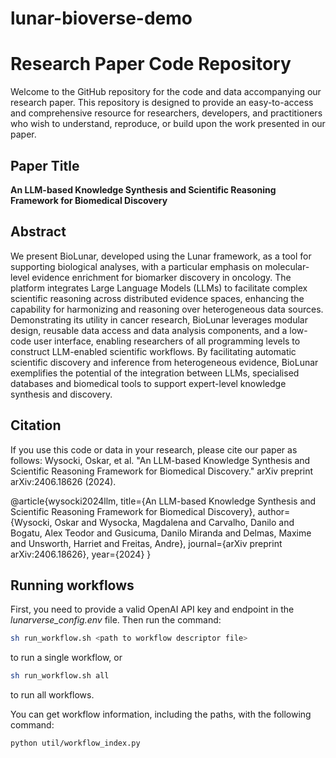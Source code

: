 # lunar-bioverse-demo
# Research Paper Code Repository

Welcome to the GitHub repository for the code and data accompanying our research paper. This repository is designed to provide an easy-to-access and comprehensive resource for researchers, developers, and practitioners who wish to understand, reproduce, or build upon the work presented in our paper.

## Paper Title

**An LLM-based Knowledge Synthesis and Scientific Reasoning Framework for Biomedical Discovery**

## Abstract

We present BioLunar, developed using the Lunar framework, as a tool for supporting biological analyses, with a particular emphasis on molecular-level evidence enrichment for biomarker discovery in oncology. The platform integrates Large Language Models (LLMs) to facilitate complex scientific reasoning across distributed evidence spaces, enhancing the capability for harmonizing and reasoning over heterogeneous data sources. Demonstrating its utility in cancer research, BioLunar leverages modular design, reusable data access and data analysis components, and a low-code user interface, enabling researchers of all programming levels to construct LLM-enabled scientific workflows. By facilitating automatic scientific discovery and inference from heterogeneous evidence, BioLunar exemplifies the potential of the integration between LLMs, specialised databases and biomedical tools to support expert-level knowledge synthesis and discovery.

## Citation

If you use this code or data in your research, please cite our paper as follows:
Wysocki, Oskar, et al. "An LLM-based Knowledge Synthesis and Scientific Reasoning Framework for Biomedical Discovery." arXiv preprint arXiv:2406.18626 (2024).

@article{wysocki2024llm,
  title={An LLM-based Knowledge Synthesis and Scientific Reasoning Framework for Biomedical Discovery},
  author={Wysocki, Oskar and Wysocka, Magdalena and Carvalho, Danilo and Bogatu, Alex Teodor and Gusicuma, Danilo Miranda and Delmas, Maxime and Unsworth, Harriet and Freitas, Andre},
  journal={arXiv preprint arXiv:2406.18626},
  year={2024}
}


## Running workflows
First, you need to provide a valid OpenAI API key and endpoint in the *lunarverse_config.env* file. Then run the command:

```bash
sh run_workflow.sh <path to workflow descriptor file>
```

to run a single workflow, or 

```bash
sh run_workflow.sh all
```

to run all workflows.

You can get workflow information, including the paths, with the following command:
```bash
python util/workflow_index.py
```

